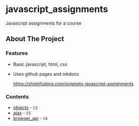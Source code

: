 # javascript_assignments

Javascript assignments for a course

## About The Project

### Features

- Basic javascript, html, css
- Uses github pages and mkdocs

  https://shishifubing.com/snippets-javascript-assignments

### Contents

- [objects] - `C3`
- [ajax] - `C5`
- [browser_api] - `C6`

<!-- relative links -->

[ajax]: ajax/
[browser_api]: browser_api/
[objects]: objects/

<!-- project links -->

[url-repo]: https://github.com/shishifubing/snippets-javascript-assignments
[url-license]: https://github.com/shishifubing/snippets-javascript-assignments/blob/main/LICENSE

<!-- external links -->

<!-- badge links -->

[badge-status-finished]: https://img.shields.io/badge/status-finished-informational
[badge-license]: https://img.shields.io/github/license/shishifubing/snippets-javascript-assignments.svg
